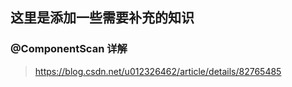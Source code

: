 ##  这里是添加一些需要补充的知识

### @ComponentScan 详解

> https://blog.csdn.net/u012326462/article/details/82765485

